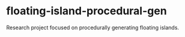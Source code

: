 # floating-island-procedural-gen
Research project focused on procedurally generating floating islands.
